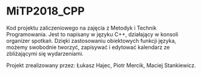 # MiTP2018_CPP

Kod projektu zaliczeniowego na zajęcia z Metodyk i Technik Programowania. 
Jest to napisany w języku C++, działający w konsoli organizer spotkań. Dzięki zastosowaniu obiektowych funkcji języka, możemy swobodnie tworzyć, zapisywać i edytować kalendarz ze zbliżającymi się wydarzeniami.

Projekt zrealizowany przez: Łukasz Hajec, Piotr Mercik, Maciej Stankiewicz.
